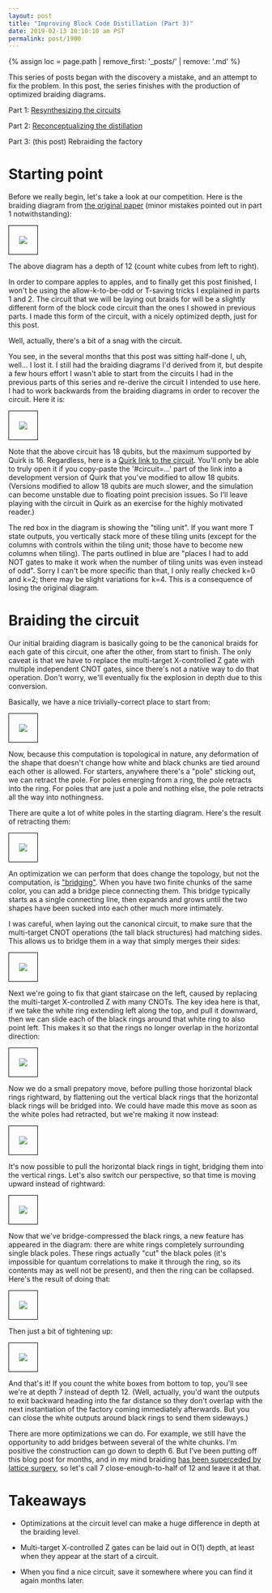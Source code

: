 ```yaml
---
layout: post
title: "Improving Block Code Distillation (Part 3)"
date: 2019-02-13 10:10:10 am PST
permalink: post/1900
---
```


{% assign loc = page.path | remove_first: '_posts/' | remove: '.md' %}

This series of posts began with the discovery a mistake, and an attempt to fix the problem.
In this post, the series finishes with the production of optimized braiding diagrams.

Part 1: [Resynthesizing the circuits](/post/1806)

Part 2: [Reconceptualizing the distillation](/post/1807)

Part 3: (this post) Rebraiding the factory


# Starting point

Before we really begin, let's take a look at our competition.
Here is the braiding diagram from [the original paper](https://arxiv.org/abs/1301.7107) (minor mistakes pointed out in part 1 notwithstanding):

<img src="/assets/{{ loc }}/paper-comparison.PNG" style="max-width: 100%; border: 1px solid black; padding: 20px;"/>

The above diagram has a depth of 12 (count white cubes from left to right).

In order to compare apples to apples, and to finally get this post finished, I won't be using the allow-k-to-be-odd or T-saving tricks I explained in parts 1 and 2.
The circuit that we will be laying out braids for will be a slightly different form of the block code circuit than the ones I showed in previous parts.
I made this form of the circuit, with a nicely optimized depth, just for this post.

Well, actually, there's a bit of a snag with the circuit.

You see, in the several months that this post was sitting half-done I, uh, well... I lost it.
I still had the braiding diagrams I'd derived from it, but despite a few hours effort I wasn't able to start from the circuits I had in the previous parts of this series and re-derive the circuit I intended to use here.
I had to work backwards from the braiding diagrams in order to recover the circuit.
Here it is:

<img src="/assets/{{ loc }}/circuit.png" style="max-width: 100%; border: 1px solid black; padding: 20px;"/>

Note that the above circuit has 18 qubits, but the maximum supported by Quirk is 16.
Regardless, here is a [Quirk link to the circuit][1].
You'll only be able to truly open it if you copy-paste the '#circuit=...' part of the link into a development version of Quirk that you've modified to allow 18 qubits.
(Versions modified to allow 18 qubits are much slower, and the simulation can become unstable due to floating point precision issues.
So I'll leave playing with the circuit in Quirk as an exercise for the highly motivated reader.)

The red box in the diagram is showing the "tiling unit".
If you want more T state outputs, you vertically stack more of these tiling units (except for the columns with controls within the tiling unit; those have to become new columns when tiling).
The parts outlined in blue are "places I had to add NOT gates to make it work when the number of tiling units was even instead of odd".
Sorry I can't be more specific than that, I only really checked k=0 and k=2; there may be slight variations for k=4.
This is a consequence of losing the original diagram.


# Braiding the circuit

Our initial braiding diagram is basically going to be the canonical braids for each gate of this circuit, one after the other, from start to finish.
The only caveat is that we have to replace the multi-target X-controlled Z gate with multiple independent CNOT gates, since there's not a native way to do that operation.
Don't worry, we'll eventually fix the explosion in depth due to this conversion.

Basically, we have a nice trivially-correct place to start from:

<img src="/assets/{{ loc }}/braid-00-canonical.PNG" style="max-width: 100%; border: 1px solid black; padding: 20px;"/>

Now, because this computation is topological in nature, any deformation of the shape that doesn't change how white and black chunks are tied around each other is allowed.
For starters, anywhere there's a "pole" sticking out, we can retract the pole.
For poles emerging from a ring, the pole retracts into the ring.
For poles that are just a pole and nothing else, the pole retracts all the way into nothingness.

There are quite a lot of white poles in the starting diagram.
Here's the result of retracting them:

<img src="/assets/{{ loc }}/braid-01-retract-primal.PNG" style="max-width: 100%; border: 1px solid black; padding: 20px;"/>

An optimization we can perform that does change the topology, but not the computation, is ["bridging"](https://arxiv.org/abs/1209.0510).
When you have two finite chunks of the same color, you can add a bridge piece connecting them.
This bridge typically starts as a single connecting line, then expands and grows until the two shapes have been sucked into each other much more intimately.

I was careful, when laying out the canonical circuit, to make sure that the multi-target CNOT operations (the tall black structures) had matching sides.
This allows us to bridge them in a way that simply merges their sides:

<img src="/assets/{{ loc }}/braid-03-bridge-dual.PNG" style="max-width: 100%; border: 1px solid black; padding: 20px;"/>

Next we're going to fix that giant staircase on the left, caused by replacing the multi-target X-controlled Z with many CNOTs.
The key idea here is that, if we take the white ring extending left along the top, and pull it downward, then we can slide each of the black rings around that white ring to also point left.
This makes it so that the rings no longer overlap in the horizontal direction:

<img src="/assets/{{ loc }}/braid-04-verticalize.PNG" style="max-width: 100%; border: 1px solid black; padding: 20px;"/>

Now we do a small prepatory move, before pulling those horizontal black rings rightward, by flattening out the vertical black rings that the horizontal black rings will be bridged into.
We could have made this move as soon as the white poles had retracted, but we're making it now instead:

<img src="/assets/{{ loc }}/braid-05-flatten-dual-rings.PNG" style="max-width: 100%; border: 1px solid black; padding: 20px;"/>

It's now possible to pull the horizontal black rings in tight, bridging them into the vertical rings.
Let's also switch our perspective, so that time is moving upward instead of rightward:

<img src="/assets/{{ loc }}/braid-06-pull-tight-rotate.PNG" style="max-width: 100%; border: 1px solid black; padding: 20px;"/>

Now that we've bridge-compressed the black rings, a new feature has appeared in the diagram: there are white rings completely surrounding single black poles.
These rings actually "cut" the black poles (it's impossible for quantum correlations to make it through the ring, so its contents may as well not be present), and then the ring can be collapsed.
Here's the result of doing that:

<img src="/assets/{{ loc }}/braid-07-discard-rings.PNG" style="max-width: 100%; border: 1px solid black; padding: 20px;"/>

Then just a bit of tightening up:

<img src="/assets/{{ loc }}/braid-09-pull-primal-against-tower.PNG" style="max-width: 100%; border: 1px solid black; padding: 20px;"/>

And that's it!
If you count the white boxes from bottom to top, you'll see we're at depth 7 instead of depth 12.
(Well, actually, you'd want the outputs to exit backward heading into the far distance so they don't overlap with the next instantiation of the factory coming immediately afterwards.
But you can close the white outputs around black rings to send them sideways.)

There are more optimizations we can do.
For example, we still have the opportunity to add bridges between several of the white chunks.
I'm positive the construction can go down to depth 6.
But I've been putting off this blog post for months, and in my mind braiding [has been superceded by lattice surgery](https://arxiv.org/abs/1808.06709), so let's call 7 close-enough-to-half of 12 and leave it at that.


# Takeaways

- Optimizations at the circuit level can make a huge difference in depth at the braiding level.

- Multi-target X-controlled Z gates can be laid out in O(1) depth, at least when they appear at the start of a circuit.

- When you find a nice circuit, save it somewhere where you can find it again months later.


[1]: /quirk#circuit={"cols":[["H","H",1,1,1,1,"H",1,1,1,"H",1,1,1,"H"],[1,1,"⊖",1,1,1,"Z",1,1,1,"Z",1,1,1,"Z"],[1,1,"~5b7s",1,1,1,"~5b7s",1,1,1,"~5b7s",1,1,1,"~5b7s"],[1,"•",1,"X","X",1,1,"X","X",1,1,"X","X",1,1,"X","X"],["•",1,"X",1,"X",1,"X",1,"X",1,"X",1,"X",1,"X",1,"X"],[1,1,"Z^¼","Z^¼","Z^¼","Z^¼","Z^¼","Z^¼","Z^¼","Z^¼","X","Z^¼","Z^¼","Z^¼","X","Z^¼","Z^¼","Z^¼"],["H","H","H","H","H","H","H","H","H","H",1,"H","H","H",1,"H","H","H"],["Measure","Measure","Measure","Measure","Measure","Measure","Measure","Measure","Measure","Measure",1,"Measure","Measure","Measure",1,"Measure","Measure","Measure"],["X","X","X","•"],[1,"X","X",1,"•"],["X",1,"X",1,1,"•"],[1,1,"X",1,1,1,"•",1,1,1,"Z",1,1,1,"Z"],["X","X","X",1,1,1,1,"•",1,1,"Z",1,1,1,"Z"],[1,"X","X",1,1,1,1,1,"•",1,"Z",1,1,1,"Z"],["X",1,"X",1,1,1,1,1,1,"•","Z",1,1,1,"Z"],["X","X",1,1,1,1,1,1,1,1,"Z","•"],[1,"X",1,1,1,1,1,1,1,1,"Z",1,"•"],["X",1,1,1,1,1,1,1,1,1,"Z",1,1,"•"],["X","X",1,1,1,1,1,1,1,1,1,1,1,1,"Z","•"],[1,"X",1,1,1,1,1,1,1,1,1,1,1,1,"Z",1,"•"],["X",1,1,1,1,1,1,1,1,1,1,1,1,1,"Z",1,1,"•"],["|0⟩⟨0|","|0⟩⟨0|","|0⟩⟨0|",1,1,1,1,1,1,1,"Amps1",1,1,1,"Amps1"]],"gates":[{"id":"~5b7s","circuit":{"cols":[["•","X","X","X"]]}}]}